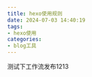 ```yaml
---
title: hexo使用规则
date: 2024-07-03 14:40:19
tags:
- hexo使用
categories: 
- blog工具
---
```

测试下工作流发布1213
### 